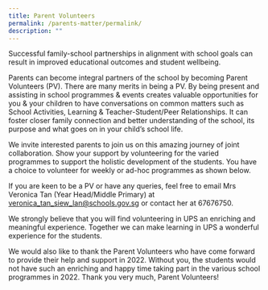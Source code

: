 ```yaml
---
title: Parent Volunteers
permalink: /parents-matter/permalink/
description: ""
---
```

Successful family-school partnerships in alignment with school goals can result in improved educational outcomes and student wellbeing. 

Parents can become integral partners of the school by becoming Parent Volunteers (PV).  There are many merits in being a PV.  By being present and assisting in school programmes & events creates valuable opportunities for you & your children to have conversations on common matters such as School Activities, Learning & Teacher-Student/Peer Relationships. It can foster closer family connection and better understanding of the school, its purpose and what goes on in your child’s school life.

We invite interested parents to join us on this amazing journey of joint collaboration.  Show your support by volunteering for the varied programmes to support the holistic development of the students. You have a choice to volunteer for weekly or ad-hoc programmes as shown below.

If you are keen to be a PV or have any queries, feel free to email Mrs Veronica Tan (Year Head/Middle Primary) at veronica_tan_siew_lan@schools.gov.sg or contact her at 67676750.

We strongly believe that you will find volunteering in UPS an enriching and meaningful experience. Together we can make learning in UPS a wonderful experience for the students.

We would also like to thank the Parent Volunteers who have come forward to provide their help and support in 2022. Without you, the students would not have such an enriching and happy time taking part in the various school programmes in 2022. Thank you very much, Parent Volunteers!